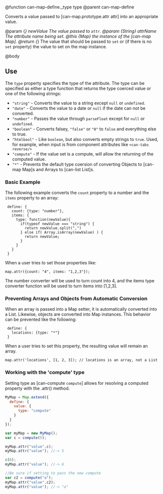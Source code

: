 @function can-map-define._type type
@parent can-map-define

Converts a value passed to [can-map.prototype.attr attr] into an appropriate value.

@param {*} newValue The value passed to `attr`.
@param {String} attrName The attribute name being set.
@this {Map} the instance of the [can-map Map].
@return {*} The value that should be passed to `set` or (if there is no `set` property) the value to set on the map instance.

@body

## Use

The `type` property specifies the type of the attribute.  The type can be specified
as either a type function that returns the type coerced value or one of the following strings:

 - `"string"` - Converts the value to a string except `null` or `undefined`.
 - `"date"` - Converts the value to a date or `null` if the date can not be converted.
 - `"number"` - Passes the value through `parseFloat` except for `null` or `undefined`.
 - `"boolean"` - Converts falsey, `"false"` or `"0"` to `false` and everything else to true.
 - `"htmlbool"` - Like `boolean`, but also converts empty strings to
   `true`. Used, for example, when input is from component attributes like
   `<can-tabs reverse/>`
 - `"compute"` - If the value set is a compute, will allow the returning of the computed value.
 - `"*"` - Prevents the default type coersion of converting Objects to [can-map Map]s and Arrays to [can-list List]s.

### Basic Example

The following example converts the `count` property to a number and the `items` property to an array:

     define: {
       count: {type: "number"},
       items: {
         type: function(newValue){
           if(typeof newValue === "string") {
             return newValue.split(",")
           } else if( Array.isArray(newValue) ) {
             return newValue;
           }
         }
       }
     }

When a user tries to set those properties like:

    map.attr({count: "4", items: "1,2,3"});

The number converter will be used to turn count into 4, and the items type converter function will be used to turn items into [1,2,3].

### Preventing Arrays and Objects from Automatic Conversion

When an array is passed into a Map setter, it is automatically converted into a List. Likewise, objects are converted into Map instances. This behavior can be prevented like the following:

     define: {
       locations: {type: "*"}
     }

When a user tries to set this property, the resulting value will remain an array.

    map.attr('locations', [1, 2, 3]); // locations is an array, not a List

### Working with the 'compute' type

Setting type as [can-compute `compute`] allows for resolving a computed property with the .attr()
method.

```js
MyMap = Map.extend({
  define: {
    value: {
      type: "compute"
    }
  }
});

var myMap = new MyMap();
var c = compute(5);

myMap.attr("value",c);
myMap.attr("value"); //-> 5

c(6);
myMap.attr("value"); //-> 6

//Be sure if setting to pass the new compute
var c2 = compute("a");
myMap.attr("value",c2);
myMap.attr("value"); //-> "a"
```
